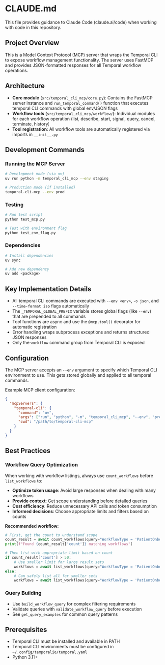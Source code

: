 # CLAUDE.md

This file provides guidance to Claude Code (claude.ai/code) when working with code in this repository.

## Project Overview

This is a Model Context Protocol (MCP) server that wraps the Temporal CLI to expose workflow management functionality. The server uses FastMCP and provides JSON-formatted responses for all Temporal workflow operations.

## Architecture

- **Core module** (`src/temporal_cli_mcp/core.py`): Contains the FastMCP server instance and `run_temporal_command()` function that executes temporal CLI commands with global env/JSON flags
- **Workflow tools** (`src/temporal_cli_mcp/workflow/`): Individual modules for each workflow operation (list, describe, start, signal, query, cancel, terminate, history)
- **Tool registration**: All workflow tools are automatically registered via imports in `__init__.py`

## Development Commands

### Running the MCP Server
```bash
# Development mode (via uv)
uv run python -m temporal_cli_mcp --env staging

# Production mode (if installed)
temporal-cli-mcp --env prod
```

### Testing
```bash
# Run test script
python test_mcp.py

# Test with environment flag
python test_env_flag.py
```

### Dependencies
```bash
# Install dependencies
uv sync

# Add new dependency
uv add <package>
```

## Key Implementation Details

- All temporal CLI commands are executed with `--env <env>`, `-o json`, and `--time-format iso` flags automatically
- The `_TEMPORAL_GLOBAL_PREFIX` variable stores global flags (like `--env`) that are prepended to all commands
- Tool functions are async and use the `@mcp.tool()` decorator for automatic registration
- Error handling wraps subprocess exceptions and returns structured JSON responses
- Only the `workflow` command group from Temporal CLI is exposed

## Configuration

The MCP server accepts an `--env` argument to specify which Temporal CLI environment to use. This gets stored globally and applied to all temporal commands.

Example MCP client configuration:
```json
{
  "mcpServers": {
    "temporal-cli": {
      "command": "uv",
      "args": ["run", "python", "-m", "temporal_cli_mcp", "--env", "prod"],
      "cwd": "/path/to/temporal-cli-mcp"
    }
  }
}
```

## Best Practices

### Workflow Query Optimization

When working with workflow listings, always use `count_workflows` before `list_workflows` to:

- **Optimize token usage**: Avoid large responses when dealing with many workflows
- **Provide context**: Get scope understanding before detailed queries  
- **Cost efficiency**: Reduce unnecessary API calls and token consumption
- **Informed decisions**: Choose appropriate limits and filters based on counts

**Recommended workflow:**
```python
# First, get the count to understand scope
count_result = await count_workflows(query="WorkflowType = 'PatientOnboarding'")
print(f"Found {count_result['count']} matching workflows")

# Then list with appropriate limit based on count
if count_result['count'] > 50:
    # Use smaller limit for large result sets
    workflows = await list_workflows(query="WorkflowType = 'PatientOnboarding'", limit=10)
else:
    # Can safely list all for smaller sets
    workflows = await list_workflows(query="WorkflowType = 'PatientOnboarding'", limit=count_result['count'])
```

### Query Building

- Use `build_workflow_query` for complex filtering requirements
- Validate queries with `validate_workflow_query` before execution
- See `get_query_examples` for common query patterns

## Prerequisites

- Temporal CLI must be installed and available in PATH
- Temporal CLI environments must be configured in `~/.config/temporalio/temporal.yaml`
- Python 3.11+
